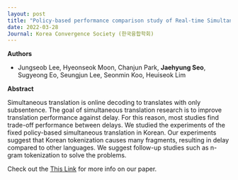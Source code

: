 ```yaml
---
layout: post
title: "Policy-based performance comparison study of Real-time Simultaneous Translation (KCS 2022)"
date: 2022-03-28
Journal: Korea Convergence Society (한국융합학회)
---
```


**Authors**

- Jungseob Lee, Hyeonseok Moon, Chanjun Park, **Jaehyung Seo**, Sugyeong Eo, Seungjun Lee, Seonmin Koo, Heuiseok Lim


**Abstract**

Simultaneous translation is online decoding to translates with only subsentence. The goal of simultaneous translation research is to improve translation performance against delay. For this reason, most studies find trade-off performance between delays. We studied the experiments of the fixed policy-based simultaneous translation in Korean. Our experiments suggest that Korean tokenization causes many fragments, resulting in delay compared to other languages. We suggest follow-up studies such as n-gram tokenization to solve the problems.

Check out the [This Link][DOI] for more info on our paper. 

[DOI]: https://doi.org/10.15207/JKCS.2022.13.03.043
[jekyll-gh]: https://github.com/jekyll/jekyll
